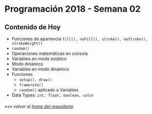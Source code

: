 # Programación 2018 - Semana 02
## Contenido de Hoy
* Funciones de apariencia `fill(), noFill(), stroke(), noStroke(), strokeWeight()`
* `random()`
* Operaciones matemáticas en consola
* Variables en modo estático
* Modo dinámico
* Variables en modo dinámico
* Funciones
  * `setup(), draw()`
  * `framerate()`
  * `random()` aplicado a Variables
* Data Types: `int, float, boolean, color`


###### *««« volver al [home del repositorio](https://github.com/Franzel/UDD_Programacion_2018_1sem_2)*

